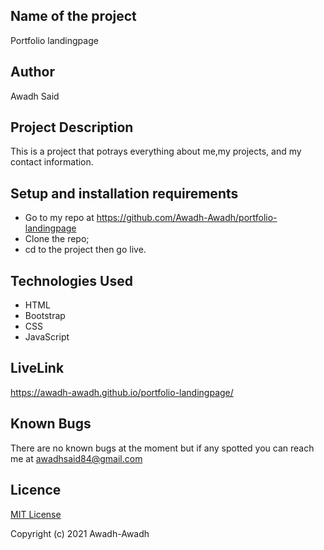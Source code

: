 ## Name of the project

Portfolio landingpage

## Author

Awadh Said

## Project Description

This is a project that potrays everything about me,my projects, and my contact information.

## Setup and installation requirements

* Go to my repo at https://github.com/Awadh-Awadh/portfolio-landingpage
* Clone the repo;
* cd to the project then go live.

## Technologies Used
* HTML
* Bootstrap
* CSS
* JavaScript

## LiveLink
https://awadh-awadh.github.io/portfolio-landingpage/
## Known Bugs 

There are no known bugs at the moment but if any spotted you can reach me at awadhsaid84@gmail.com

## Licence

[MIT License](./LICENSE)

Copyright (c) 2021 Awadh-Awadh
